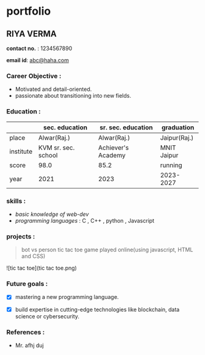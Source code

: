 # portfolio
## RIYA VERMA
**contact no.** : 1234567890

**email id**: abc@haha.com

### Career Objective :
+ Motivated and detail-oriented.
+ passionate about transitioning into new fields.

### Education :
| | sec.  education    | sr. sec. education       | graduation     |
|------------------|-------------------|------------------|-------------------|
|place|Alwar(Raj.)|Alwar(Raj.)|Jaipur(Raj.)|
|institute|KVM sr. sec. school|Achiever's Academy|MNIT Jaipur|
|score|98.0|85.2|running|
|year| 2021 |  2023|2023-2027|
### skills :
- *basic knowledge of web-dev*
- *programming languages* : C , C++ , python , Javascript
### projects :
>bot vs person tic tac toe game played online(using javascript, HTML and CSS)

![tic tac toe](tic tac toe.png)

### Future goals : 
- [x] mastering a new programming language.

- [x] build expertise in cutting-edge technologies like blockchain, data science or cybersecurity.
### References :
- Mr. afhj duj

